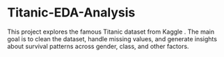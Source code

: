 # Titanic-EDA-Analysis
This project explores the famous Titanic dataset from Kaggle . The main goal is to clean the dataset, handle missing values, and generate insights about survival patterns across gender, class, and other factors.

